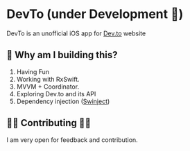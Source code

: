 # DevTo (under Development 🔧)

DevTo is an unofficial iOS app for [Dev.to](https://dev.to) website

## 🧐 Why am I building this?

1. Having Fun
1. Working with RxSwift.
1. MVVM + Coordinator.
1. Exploring Dev.to and its API
1. Dependency injection ([Swinject](https://github.com/Swinject/Swinject))

## 👏🏻 Contributing 👏🏻

I am very open for feedback and contribution.
